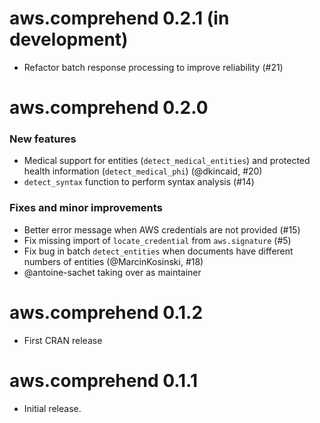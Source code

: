 # aws.comprehend 0.2.1 (in development)

* Refactor batch response processing to improve reliability (#21)

# aws.comprehend 0.2.0

### New features

* Medical support for entities (`detect_medical_entities`) and protected health information (`detect_medical_phi`) (@dkincaid, #20)
* `detect_syntax` function to perform syntax analysis (#14)

### Fixes and minor improvements

* Better error message when AWS credentials are not provided (#15)
* Fix missing import of `locate_credential` from `aws.signature` (#5)
* Fix bug in batch `detect_entities` when documents have different numbers of entities (@MarcinKosinski, #18)
* @antoine-sachet taking over as maintainer

# aws.comprehend 0.1.2

* First CRAN release

# aws.comprehend 0.1.1

* Initial release.
